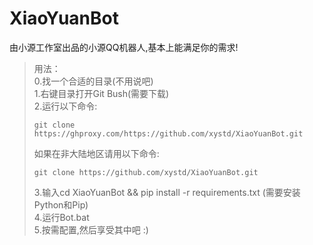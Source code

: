 # XiaoYuanBot

由小源工作室出品的小源QQ机器人,基本上能满足你的需求!

> 用法：\
> 0.找一个合适的目录(不用说吧)\
> 1.右键目录打开Git Bush(需要下载)\
> 2.运行以下命令:
> ```
> git clone https://ghproxy.com/https://github.com/xystd/XiaoYuanBot.git
> ```
> 如果在非大陆地区请用以下命令:
> ```
> git clone https://github.com/xystd/XiaoYuanBot.git
> ```
> 3.输入cd XiaoYuanBot && pip install -r requirements.txt (需要安装Python和Pip)\
> 4.运行Bot.bat\
> 5.按需配置,然后享受其中吧 :)
